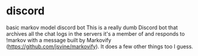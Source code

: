 # discord
basic markov model discord bot
This is a really dumb Discord bot that archives all the chat logs in the servers it's a member of and responds to !markov
with a message built by Markovify (https://github.com/jsvine/markovify).
It does a few other things too I guess.
